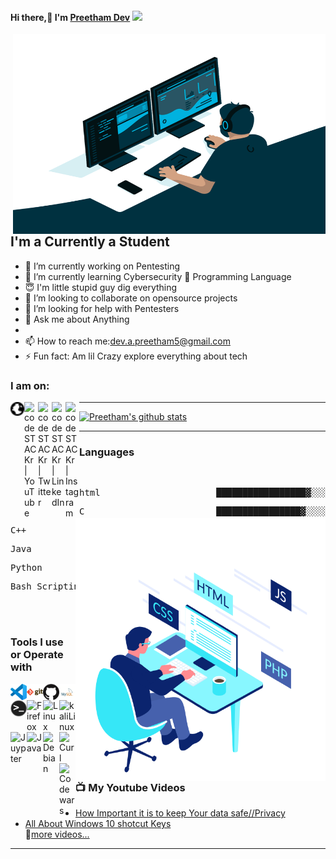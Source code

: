 #### Hi there,👋 I'm [Preetham Dev][website]  ![](https://visitor-badge.glitch.me/badge?page_id=Macronol5.Macronol5)

<img align="right" alt="GIF" src="https://github.com/Macronol5/Macronol5/blob/main/code.gif?raw=true" width="500" height="320" />

## I'm a Currently a Student 
- 🔭 I’m currently working on Pentesting
- 🌱 I’m currently learning Cybersecurity 🔁 Programming Language 
- 😇 I'm little stupid guy dig everything
- 👯 I’m looking to collaborate on opensource projects
- 🤔 I’m looking for help with Pentesters
- 💬 Ask me about Anything
-
- 📫 How to reach me:dev.a.preetham5@gmail.com
- ⚡ Fun fact: Am lil Crazy explore everything about tech


### I am on:
[<img align="left" alt="codeSTACKr.com" width="22px" src="https://raw.githubusercontent.com/iconic/open-iconic/master/svg/globe.svg" />][website]
[<img align="left" alt="codeSTACKr | YouTube" width="22px" src="https://cdn.jsdelivr.net/npm/simple-icons@v3/icons/youtube.svg" />][youtube]
[<img align="left" alt="codeSTACKr | Twitter" width="22px" src="https://cdn.jsdelivr.net/npm/simple-icons@v3/icons/twitter.svg" />][twitter]
[<img align="left" alt="codeSTACKr | LinkedIn" width="22px" src="https://cdn.jsdelivr.net/npm/simple-icons@v3/icons/linkedin.svg" />][linkedin]
[<img align="left" alt="codeSTACKr | Instagram" width="22px" src="https://cdn.jsdelivr.net/npm/simple-icons@v3/icons/instagram.svg" />][instagram]

---

[![Preetham's github stats](https://github-readme-stats.vercel.app/api?username=Macronol5&count_private=true&show_icons=true&theme=cobalt&include_all_commits=true)](https://github.com/Macronol5)

---
<img align="right" alt="GIF" src="https://github.com/Macronol5/Macronol5/blob/main/focused1.gif?raw=true" width="400" height="420" />


### Languages
<br/>
<pre>html                      █████████████████▓░░░░░░░░ </pre> 
<pre>C                         ████████████████▓░░░░░░░░░  </pre> 
<pre>C++                       ████████▓░░░░░░░░░░░░░░░░░  </pre> 
<pre>Java                      ███████████▒░░░░░░░░░░░░░░  </pre> 
<pre>Python                    ████████░░░░░░░░░░░░░░░░░░  </pre>
<pre>Bash Scripting            ██████░░░░░░░░░░░░░░░░░░░░  </pre> 

<br/>
<br/>

### Tools I use or Operate with

<img align="left" alt="Visual Studio Code" width="26px" src="https://raw.githubusercontent.com/github/explore/80688e429a7d4ef2fca1e82350fe8e3517d3494d/topics/visual-studio-code/visual-studio-code.png" />
<img align="left" alt="Git" width="26px" src="https://raw.githubusercontent.com/github/explore/80688e429a7d4ef2fca1e82350fe8e3517d3494d/topics/git/git.png" />
<img align="left" alt="GitHub" width="26px" src="https://raw.githubusercontent.com/github/explore/78df643247d429f6cc873026c0622819ad797942/topics/github/github.png" />
<img align="left" alt="MySQL" width="26px" src="https://raw.githubusercontent.com/github/explore/80688e429a7d4ef2fca1e82350fe8e3517d3494d/topics/mysql/mysql.png" />
<img align="left" alt="Terminal" width="26px"src="https://raw.githubusercontent.com/github/explore/80688e429a7d4ef2fca1e82350fe8e3517d3494d/topics/terminal/terminal.png" />
<img align="left" alt="Firefox" width="26px"src="https://github.com/simple-icons/simple-icons/blob/develop/icons/firefox.svg" />
<img align="left" alt="Linux" width="26px"src="https://github.com/simple-icons/simple-icons/blob/develop/icons/linux.svg" />
<img align="left" alt="kaliLinux" width="26px"src="https://github.com/simple-icons/simple-icons/blob/develop/icons/kalilinux.svg" />
<img align="left" alt="Juypter" width="26px"src="https://github.com/simple-icons/simple-icons/blob/develop/icons/jupyter.svg" />
<img align="left" alt="Java" width="26px"src="https://github.com/simple-icons/simple-icons/blob/develop/icons/docker.svg" />
<img align="left" alt="Debian" width="26px"src="https://github.com/simple-icons/simple-icons/blob/develop/icons/debian.svg" />
<img align="left" alt="Curl" width="26px"src="https://github.com/simple-icons/simple-icons/blob/develop/icons/curl.svg" />
<img align="left" alt="Codewars" width="26px"src="https://github.com/simple-icons/simple-icons/blob/develop/icons/codewars.svg" />


<br/>
<br/>
<br/>

-------

<br/>

### 📺 My Youtube Videos
- [How Important it is to keep Your data safe//Privacy](https://www.youtube.com/watch?v=0vZJ5pdXo0I&t=3s)
- [All About Windows 10 shotcut Keys](https://www.youtube.com/watch?v=V701PmrKGkU)<br/>
🔴[more videos...](https://www.youtube.com/channel/UC0vU25uyA86ZZCAMHhP-49A)

---









































[website]:https://www.flowcode.com/page/macronol5
[twitter]:https://twitter.com/preethamDev7
[youtube]:https://www.youtube.com/channel/UC0vU25uyA86ZZCAMHhP-49A
[instagram]: https://instagram.com/clex_marto
[linkedin]: https://linkedin.com/in/preetham-dev-13082




